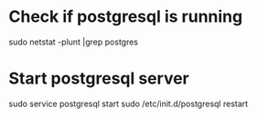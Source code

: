 # Check if postgresql is running
sudo netstat -plunt |grep postgres

# Start postgresql server
sudo service postgresql start
sudo /etc/init.d/postgresql restart